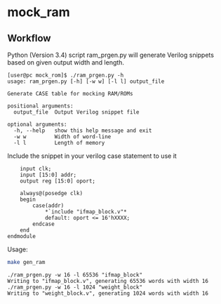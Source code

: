 # mock_ram

## Workflow
Python (Version 3.4) script ram_prgen.py will generate Verilog snippets based on given output width and length. 

```
[user@pc mock_rom]$ ./ram_prgen.py -h
usage: ram_prgen.py [-h] [-w w] [-l l] output_file

Generate CASE table for mocking RAM/ROMs

positional arguments:
  output_file  Output Verilog snippet file

optional arguments:
  -h, --help   show this help message and exit
  -w w         Width of word-line
  -l l         Length of memory
```
Include the snippet in your verilog case statement to use it
```Verilogmodule ifmap_rom(clk, addr, oport);
	input clk;
	input [15:0] addr;
	output reg [15:0] oport;
	
	always@(posedge clk)
	begin
		case(addr)
			*`include "ifmap_block.v"*
			default: oport <= 16'hXXXX;
		endcase
	end
endmodule

```
Usage:

```bash
make gen_ram
```

```
./ram_prgen.py -w 16 -l 65536 "ifmap_block"
Writing to "ifmap_block.v", generating 65536 words with width 16
./ram_prgen.py -w 16 -l 1024 "weight_block"
Writing to "weight_block.v", generating 1024 words with width 16
```
